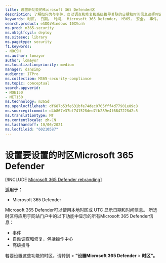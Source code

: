```yaml
---
title: 设置新功能的Microsoft 365 Defender区
description: 了解如何为与事件、自动调查和修复和高级搜寻关联的日期和时间信息选择时区
keywords: 时区， 日期， 时间， Microsoft 365 Defender， M365， 安全， 事件， 自动调查和响应， AIR， 高级搜寻
search.product: eADQiWindows 10XVcnh
ms.prod: m365-security
ms.mktglfcycl: deploy
ms.sitesec: library
ms.pagetype: security
f1.keywords:
- NOCSH
ms.author: lomayor
author: lomayor
ms.localizationpriority: medium
manager: dansimp
audience: ITPro
ms.collection: M365-security-compliance
ms.topic: conceptual
search.appverid:
- MOE150
- MET150
ms.technology: m365d
ms.openlocfilehash: df687b53fe631bfe74dec0705fff4d77901e09c8
ms.sourcegitcommit: d4b867e37bf741528ded7fb289e4f6847228d2c5
ms.translationtype: MT
ms.contentlocale: zh-CN
ms.lasthandoff: 10/06/2021
ms.locfileid: "60210587"
---
```

# <a name="set-the-time-zone-for-microsoft-365-defender"></a>设置要设置的时区Microsoft 365 Defender

[!INCLUDE [Microsoft 365 Defender rebranding](../includes/microsoft-defender.md)]


**适用于：**
- Microsoft 365 Defender



Microsoft 365 Defender可以使用本地时区或 UTC 显示日期和时间信息。 所选时区将应用于网站门户中的以下功能中显示的所有Microsoft 365 Defender信息：
- 事件
- 自动调查和修复，包括操作中心
- 高级搜寻

若要设置这些功能的时区，请转到  >  **"设置Microsoft 365 Defender**  >  **时区"。**
